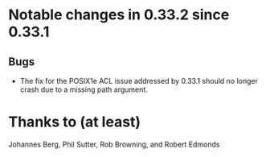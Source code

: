 
Notable changes in 0.33.2 since 0.33.1
======================================

Bugs
----

* The fix for the POSIX1e ACL issue addressed by 0.33.1 should no
  longer crash due to a missing path argument.

Thanks to (at least)
====================

Johannes Berg, Phil Sutter, Rob Browning, and Robert Edmonds
